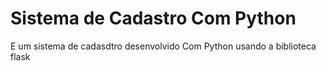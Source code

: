 # Sistema de Cadastro Com Python
 E um sistema de cadasdtro desenvolvido Com Python usando a biblioteca flask
